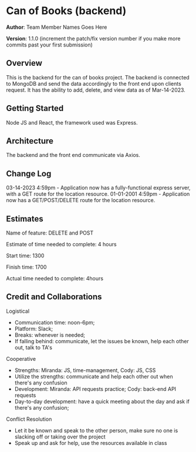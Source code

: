 # Can of Books (backend)

**Author**: Team Member Names Goes Here

**Version**: 1.1.0 (increment the patch/fix version number if you make more commits past your first submission)

## Overview
<!-- Provide a high level overview of what this application is and why you are building it, beyond the fact that it's an assignment for this class. (i.e. What's your problem domain?) -->
This is the backend for the can of books project. The backend is connected to MongoDB and send the data accordingly to the front end upon clients request. It has the ability to add, delete, and view data as of Mar-14-2023. 

## Getting Started
<!-- What are the steps that a user must take in order to build this app on their own machine and get it running? -->
Node JS and React, the framework used was Express. 

## Architecture
<!-- Provide a detailed description of the application design. What technologies (languages, libraries, etc) you're using, and any other relevant design information. -->
The backend and the front end communicate via Axios. 

## Change Log

03-14-2023 4:59pm - Application now has a fully-functional express server, with a GET route for the location resource.
01-01-2001 4:59pm - Application now has a GET/POST/DELETE route for the location resource.

## Estimates
<!-- See below -->

Name of feature: DELETE and POST

Estimate of time needed to complete: 4 hours

Start time: 1300

Finish time: 1700

Actual time needed to complete: 4hours

## Credit and Collaborations

Logistical

- Communication time: noon-6pm;
- Platform: Slack;
- Breaks: whenever is needed;
- If falling behind: communicate, let the issues be known, help each other out, talk to TA's

Cooperative

- Strengths: Miranda: JS, time-management, Cody: JS, CSS
- Utilize the strengths: communicate and help each other out when there's any confusion
- Development: Miranda: API requests practice; Cody: back-end API requests
- Day-to-day development: have a quick meeting about the day and ask if there's any confusion;

Conflict Resolution

- Let it be known and speak to the other person, make sure no one is slacking off or taking over the project
- Speak up and ask for help, use the resources available in class
